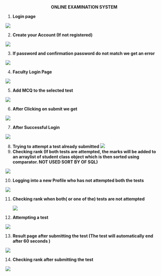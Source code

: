 `                     `**ONLINE EXAMINATION SYSTEM** 

1) **Login page** 

![](screenshots/Aspose.Words.64fb1222-8c8b-448c-addf-a9d83feeb5de.001.jpeg)

2) **Create your Account (If not registered)** 

![](screenshots/Aspose.Words.64fb1222-8c8b-448c-addf-a9d83feeb5de.002.jpeg)

3) **If password and confirmation password do not match we get an error** 

![](screenshots/Aspose.Words.64fb1222-8c8b-448c-addf-a9d83feeb5de.003.jpeg)

4) **Faculty Login Page** 

![](screenshots/Aspose.Words.64fb1222-8c8b-448c-addf-a9d83feeb5de.004.png)

5) **Add MCQ to the selected test** 

![](screenshots/Aspose.Words.64fb1222-8c8b-448c-addf-a9d83feeb5de.005.jpeg)

6) **After Clicking on submit we get** 

![](screenshots/Aspose.Words.64fb1222-8c8b-448c-addf-a9d83feeb5de.006.jpeg)

7) **After Successful Login** 

![](screenshots/Aspose.Words.64fb1222-8c8b-448c-addf-a9d83feeb5de.007.jpeg)

8) **Trying to attempt a test already submitted ![](screenshots/Aspose.Words.64fb1222-8c8b-448c-addf-a9d83feeb5de.008.jpeg)**
9) **Checking rank (If both tests are attempted, the marks will be added to an arraylist of student class object which is then sorted using comparator. NOT USED SORT BY OF SQL)** 

![](screenshots/Aspose.Words.64fb1222-8c8b-448c-addf-a9d83feeb5de.009.jpeg)

10) **Logging into a new Profile who has not attempted both the tests** 

![](screenshots/Aspose.Words.64fb1222-8c8b-448c-addf-a9d83feeb5de.010.jpeg)

11) **Checking rank when both( or one of the) tests are not attempted** 

    ![](screenshots/Aspose.Words.64fb1222-8c8b-448c-addf-a9d83feeb5de.011.jpeg)

12) **Attempting a test** 

![](screenshots/Aspose.Words.64fb1222-8c8b-448c-addf-a9d83feeb5de.012.png)

13) **Result page after submitting the test (The test will automatically end after 60 seconds )** 

![](screenshots/Aspose.Words.64fb1222-8c8b-448c-addf-a9d83feeb5de.013.jpeg)

14) **Checking rank after submitting the test** 

![](screenshots/Aspose.Words.64fb1222-8c8b-448c-addf-a9d83feeb5de.014.jpeg)

